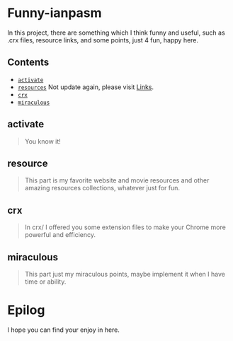 # Funny-ianpasm

In this project, there are something which I think funny and useful, such as .crx files, resource links, and some points, just 4 fun, happy here.

## Contents

* [`activate`](#activate)
* [`resources`](#resource) Not update again, please visit [Links](https://github.com/i0Ek3/Links).
* [`crx`](#crx)
* [`miraculous`](#miraculous)


## activate

> You know it!


## resource

> This part is my favorite website and movie resources and other amazing resources collections, whatever just for fun.


## crx

> In crx/ I offered you some extension files to make your Chrome more powerful and efficiency.


## miraculous

> This part just my miraculous points, maybe implement it when I have time or ability.


# Epilog

I hope you can find your enjoy in here.


